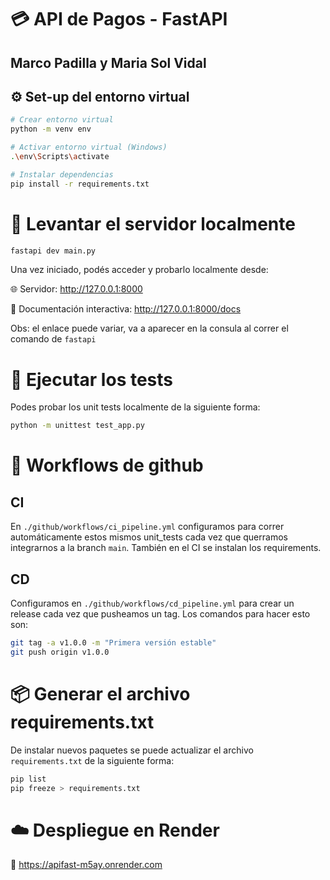 # 💳 API de Pagos - FastAPI
Marco Padilla y Maria Sol Vidal
---

## ⚙️ Set-up del entorno virtual

```bash
# Crear entorno virtual
python -m venv env

# Activar entorno virtual (Windows)
.\env\Scripts\activate

# Instalar dependencias
pip install -r requirements.txt
```

# 🚀 Levantar el servidor localmente
```bash
fastapi dev main.py
```

Una vez iniciado, podés acceder y probarlo localmente desde:

🌐 Servidor: http://127.0.0.1:8000

📘 Documentación interactiva: http://127.0.0.1:8000/docs

Obs: el enlace puede variar, va a aparecer en la consula al correr el comando de `fastapi`

# 🧪 Ejecutar los tests
Podes probar los unit tests localmente de la siguiente forma:
```bash
python -m unittest test_app.py
```
# 🐙 Workflows de github
## CI
En  `./github/workflows/ci_pipeline.yml` configuramos para correr automáticamente estos mismos unit_tests cada vez que querramos integrarnos a la branch `main`. También en el CI se instalan los requirements.
## CD
Configuramos en  `./github/workflows/cd_pipeline.yml` para crear un release cada vez que pusheamos un tag. Los comandos para hacer esto son:
```bash
git tag -a v1.0.0 -m "Primera versión estable"
git push origin v1.0.0
```
# 📦 Generar el archivo requirements.txt
De instalar nuevos paquetes se puede actualizar el archivo `requirements.txt` de la siguiente forma:
```bash
pip list
pip freeze > requirements.txt
```

# ☁️ Despliegue en Render

🔗 https://apifast-m5ay.onrender.com
